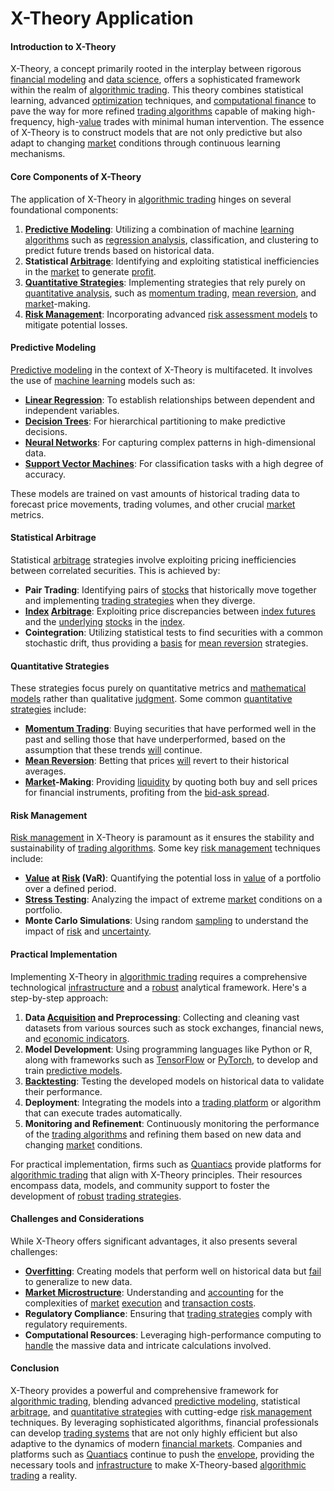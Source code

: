 # X-Theory Application

#### Introduction to X-Theory

X-Theory, a concept primarily rooted in the interplay between rigorous [financial modeling](../f/financial_modeling.md) and [data science](../d/data_science_in_trading.md), offers a sophisticated framework within the realm of [algorithmic trading](../a/algorithmic_trading.md). This theory combines statistical learning, advanced [optimization](../o/optimization.md) techniques, and [computational finance](../c/computational_finance.md) to pave the way for more refined [trading algorithms](../t/trading_algorithms.md) capable of making high-frequency, high-[value](../v/value.md) trades with minimal human intervention. The essence of X-Theory is to construct models that are not only predictive but also adapt to changing [market](../m/market.md) conditions through continuous learning mechanisms.

#### Core Components of X-Theory

The application of X-Theory in [algorithmic trading](../a/algorithmic_trading.md) hinges on several foundational components:

1. **[Predictive Modeling](../p/predictive_modeling.md)**: Utilizing a combination of machine [learning algorithms](../l/learning_algorithms_in_trading.md) such as [regression analysis](../r/regression_analysis.md), classification, and clustering to predict future trends based on historical data.
2. **Statistical [Arbitrage](../a/arbitrage.md)**: Identifying and exploiting statistical inefficiencies in the [market](../m/market.md) to generate [profit](../p/profit.md).
3. **[Quantitative Strategies](../q/quantitative_strategies_in_trading.md)**: Implementing strategies that rely purely on [quantitative analysis](../q/quantitative_analysis.md), such as [momentum trading](../m/momentum_trading.md), [mean reversion](../m/mean_reversion.md), and [market](../m/market.md)-making.
4. **[Risk Management](../r/risk_management.md)**: Incorporating advanced [risk assessment models](../r/risk_assessment_models.md) to mitigate potential losses.

#### Predictive Modeling

[Predictive modeling](../p/predictive_modeling.md) in the context of X-Theory is multifaceted. It involves the use of [machine learning](../m/machine_learning.md) models such as:

- **[Linear Regression](../l/linear_regression.md)**: To establish relationships between dependent and independent variables.
- **[Decision Trees](../d/decision_trees.md)**: For hierarchical partitioning to make predictive decisions.
- **[Neural Networks](../n/neural_networks_in_trading.md)**: For capturing complex patterns in high-dimensional data.
- **[Support Vector Machines](../s/support_vector_machines_in_trading.md)**: For classification tasks with a high degree of accuracy.

These models are trained on vast amounts of historical trading data to forecast price movements, trading volumes, and other crucial [market](../m/market.md) metrics.

#### Statistical Arbitrage

Statistical [arbitrage](../a/arbitrage.md) strategies involve exploiting pricing inefficiencies between correlated securities. This is achieved by:

- **Pair Trading**: Identifying pairs of [stocks](../s/stock.md) that historically move together and implementing [trading strategies](../t/trading_strategies.md) when they diverge.
- **[Index](../i/index_instrument.md) [Arbitrage](../a/arbitrage.md)**: Exploiting price discrepancies between [index futures](../i/index_futures.md) and the [underlying](../u/underlying.md) [stocks](../s/stock.md) in the [index](../i/index_instrument.md).
- **Cointegration**: Utilizing statistical tests to find securities with a common stochastic drift, thus providing a [basis](../b/basis.md) for [mean reversion](../m/mean_reversion.md) strategies.

#### Quantitative Strategies

These strategies focus purely on quantitative metrics and [mathematical models](../m/mathematical_models_in_trading.md) rather than qualitative [judgment](../j/judgment.md). Some common [quantitative strategies](../q/quantitative_strategies_in_trading.md) include:

- **[Momentum Trading](../m/momentum_trading.md)**: Buying securities that have performed well in the past and selling those that have underperformed, based on the assumption that these trends [will](../w/will.md) continue.
- **[Mean Reversion](../m/mean_reversion.md)**: Betting that prices [will](../w/will.md) revert to their historical averages.
- **[Market](../m/market.md)-Making**: Providing [liquidity](../l/liquidity.md) by quoting both buy and sell prices for financial instruments, profiting from the [bid-ask spread](../b/bid-ask_spread.md).

#### Risk Management

[Risk management](../r/risk_management.md) in X-Theory is paramount as it ensures the stability and sustainability of [trading algorithms](../t/trading_algorithms.md). Some key [risk management](../r/risk_management.md) techniques include:

- **[Value](../v/value.md) at [Risk](../r/risk.md) (VaR)**: Quantifying the potential loss in [value](../v/value.md) of a portfolio over a defined period.
- **[Stress Testing](../s/stress_testing_in_trading.md)**: Analyzing the impact of extreme [market](../m/market.md) conditions on a portfolio.
- **Monte Carlo Simulations**: Using random [sampling](../s/sampling.md) to understand the impact of [risk](../r/risk.md) and [uncertainty](../u/uncertainty_in_trading.md).

#### Practical Implementation

Implementing X-Theory in [algorithmic trading](../a/algorithmic_trading.md) requires a comprehensive technological [infrastructure](../i/infrastructure.md) and a [robust](../r/robust.md) analytical framework. Here's a step-by-step approach:

1. **Data [Acquisition](../a/acquisition.md) and Preprocessing**: Collecting and cleaning vast datasets from various sources such as stock exchanges, financial news, and [economic indicators](../e/economic_indicators.md).
2. **Model Development**: Using programming languages like Python or R, along with frameworks such as [TensorFlow](../t/tensorflow.md) or [PyTorch](../p/pytorch.md), to develop and train [predictive models](../p/predictive_models_in_trading.md).
3. **[Backtesting](../b/backtesting.md)**: Testing the developed models on historical data to validate their performance.
4. **Deployment**: Integrating the models into a [trading platform](../t/trading_platform.md) or algorithm that can execute trades automatically.
5. **Monitoring and Refinement**: Continuously monitoring the performance of the [trading algorithms](../t/trading_algorithms.md) and refining them based on new data and changing [market](../m/market.md) conditions.

For practical implementation, firms such as [Quantiacs](https://www.quantiacs.com/) provide platforms for [algorithmic trading](../a/algorithmic_trading.md) that align with X-Theory principles. Their resources encompass data, models, and community support to foster the development of [robust](../r/robust.md) [trading strategies](../t/trading_strategies.md).

#### Challenges and Considerations

While X-Theory offers significant advantages, it also presents several challenges:

- **[Overfitting](../o/overfitting.md)**: Creating models that perform well on historical data but [fail](../f/fail.md) to generalize to new data.
- **[Market Microstructure](../m/market_microstructure.md)**: Understanding and [accounting](../a/accounting.md) for the complexities of [market](../m/market.md) [execution](../e/execution.md) and [transaction costs](../t/transaction_costs.md).
- **Regulatory Compliance**: Ensuring that [trading strategies](../t/trading_strategies.md) comply with regulatory requirements.
- **Computational Resources**: Leveraging high-performance computing to [handle](../h/handle.md) the massive data and intricate calculations involved.

#### Conclusion

X-Theory provides a powerful and comprehensive framework for [algorithmic trading](../a/algorithmic_trading.md), blending advanced [predictive modeling](../p/predictive_modeling.md), statistical [arbitrage](../a/arbitrage.md), and [quantitative strategies](../q/quantitative_strategies_in_trading.md) with cutting-edge [risk management](../r/risk_management.md) techniques. By leveraging sophisticated algorithms, financial professionals can develop [trading systems](../t/trading_systems.md) that are not only highly efficient but also adaptive to the dynamics of modern [financial markets](../f/financial_market.md). Companies and platforms such as [Quantiacs](https://www.quantiacs.com/) continue to push the [envelope](../e/envelope.md), providing the necessary tools and [infrastructure](../i/infrastructure.md) to make X-Theory-based [algorithmic trading](../a/algorithmic_trading.md) a reality.
